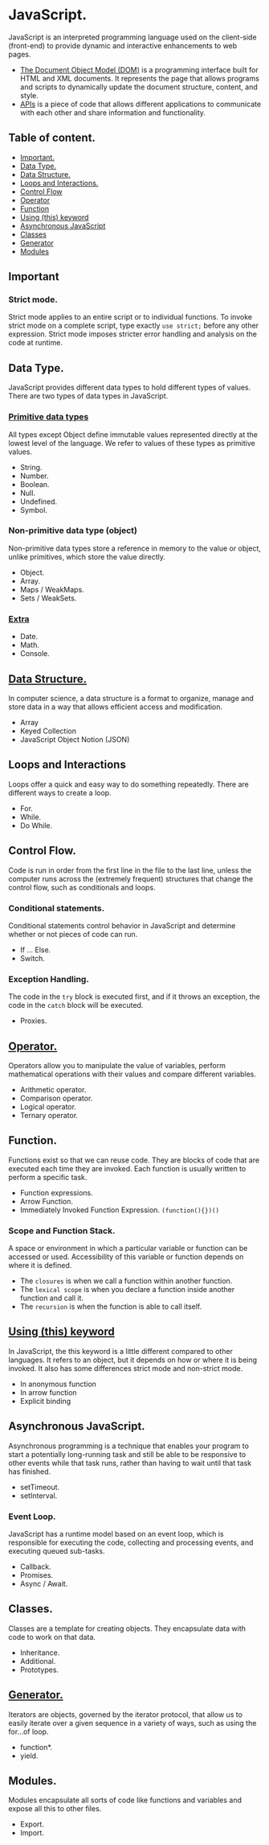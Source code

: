 # JavaScript.

JavaScript is an interpreted programming language used on the client-side (front-end) to provide dynamic and interactive enhancements to web pages.

- [The Document Object Model (DOM)](/docs/dom.md) is a programming interface built for HTML and XML documents. It represents the page that allows programs and scripts to dynamically update the document structure, content, and style.
- [APIs](/docs/api.md) is a piece of code that allows different applications to communicate with each other and share information and functionality.

## Table of content.

- [Important.](#important)
- [Data Type.](#data-type)
- [Data Structure.](#data-structure)
- [Loops and Interactions.](#loops-and-interactions)
- [Control Flow](#control-flow)
- [Operator](#operator)
- [Function](#function)
- [Using (this) keyword](#using-this-keyword)
- [Asynchronous JavaScript](#asynchronous-javascript)
- [Classes](#classes)
- [Generator](#generator)
- [Modules](#modules)

## Important

### Strict mode.

Strict mode applies to an entire script or to individual functions. To invoke strict mode on a complete script, type exactly `use strict;` before any other expression. Strict mode imposes stricter error handling and analysis on the code at runtime.

## Data Type.

JavaScript provides different data types to hold different types of values. There are two types of data types in JavaScript.

### [Primitive data types](/code/data-type-primitive.js)

All types except Object define immutable values represented directly at the lowest level of the language. We refer to values of these types as primitive values.

- String.
- Number.
- Boolean.
- Null.
- Undefined.
- Symbol.

### Non-primitive data type (object)

Non-primitive data types store a reference in memory to the value or object, unlike primitives, which store the value directly.

- Object.
- Array.
- Maps / WeakMaps.
- Sets / WeakSets.

### [Extra](/code/data-type-extra.js)

- Date.
- Math.
- Console.

## [Data Structure.](/code/data-structure.js)

In computer science, a data structure is a format to organize, manage and store data in a way that allows efficient access and modification.

- Array
- Keyed Collection
- JavaScript Object Notion (JSON)

## Loops and Interactions

Loops offer a quick and easy way to do something repeatedly. There are different ways to create a loop.

- For.
- While.
- Do While.

## Control Flow.

Code is run in order from the first line in the file to the last line, unless the computer runs across the (extremely frequent) structures that change the control flow, such as conditionals and loops.

### Conditional statements.

Conditional statements control behavior in JavaScript and determine whether or not pieces of code can run.

- If ... Else.
- Switch.

### Exception Handling.

The code in the `try` block is executed first, and if it throws an exception, the code in the `catch` block will be executed.

- Proxies.

## [Operator.](/code/operator.js)

Operators allow you to manipulate the value of variables, perform mathematical operations with their values and compare different variables.

- Arithmetic operator.
- Comparison operator.
- Logical operator.
- Ternary operator.

## Function.

Functions exist so that we can reuse code. They are blocks of code that are executed each time they are invoked. Each function is usually written to perform a specific task.

- Function expressions.
- Arrow Function.
- Immediately Invoked Function Expression. `(function(){})()`

### Scope and Function Stack.

A space or environment in which a particular variable or function can be accessed or used. Accessibility of this variable or function depends on where it is defined.

- The `closures` is when we call a function within another function.
- The `lexical scope` is when you declare a function inside another function and call it.
- The `recursion` is when the function is able to call itself.

## [Using (this) keyword](/code/using-this-keyword.js)

In JavaScript, the this keyword is a little different compared to other languages. It refers to an object, but it depends on how or where it is being invoked. It also has some differences strict mode and non-strict mode.

- In anonymous function
- In arrow function
- Explicit binding

## Asynchronous JavaScript.

Asynchronous programming is a technique that enables your program to start a potentially long-running task and still be able to be responsive to other events while that task runs, rather than having to wait until that task has finished.

- setTimeout.
- setInterval.

### Event Loop.

JavaScript has a runtime model based on an event loop, which is responsible for executing the code, collecting and processing events, and executing queued sub-tasks.

- Callback.
- Promises.
- Async / Await.

## Classes.

Classes are a template for creating objects. They encapsulate data with code to work on that data.

- Inheritance.
- Additional.
- Prototypes.

## [Generator.](/code/generator.js)

Iterators are objects, governed by the iterator protocol, that allow us to easily iterate
over a given sequence in a variety of ways, such as using the for...of loop.

- function\*.
- yield.

## Modules.

Modules encapsulate all sorts of code like functions and variables and expose all this to other files.

- Export.
- Import.
